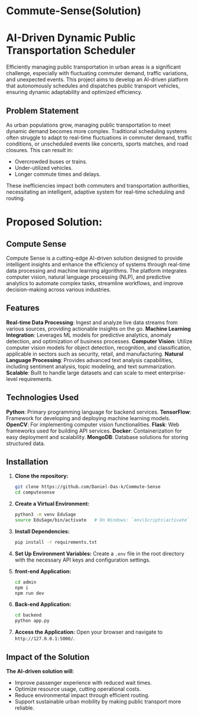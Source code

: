 # Commute-Sense(Solution)
# AI-Driven Dynamic Public Transportation Scheduler

Efficiently managing public transportation in urban areas is a significant challenge, especially with fluctuating commuter demand, traffic variations, and unexpected events. This project aims to develop an AI-driven platform that autonomously schedules and dispatches public transport vehicles, ensuring dynamic adaptability and optimized efficiency.

## Problem Statement

As urban populations grow, managing public transportation to meet dynamic demand becomes more complex. Traditional scheduling systems often struggle to adapt to real-time fluctuations in commuter demand, traffic conditions, or unscheduled events like concerts, sports matches, and road closures. This can result in:

- Overcrowded buses or trains.
- Under-utilized vehicles.
- Longer commute times and delays.

These inefficiencies impact both commuters and transportation authorities, necessitating an intelligent, adaptive system for real-time scheduling and routing.

# Proposed Solution: 
## Compute Sense

 Compute Sense is a cutting-edge AI-driven solution designed to provide intelligent insights and enhance the efficiency of systems through real-time data processing and machine learning algorithms. The platform integrates computer vision, natural language processing (NLP), and predictive analytics to automate complex tasks, streamline workflows, and improve decision-making across various industries.


## Features

**Real-time Data Processing**: Ingest and analyze live data streams from various sources, providing actionable insights on the go.
**Machine Learning Integration**: Leverages ML models for predictive analytics, anomaly detection, and optimization of business processes.
**Computer Vision**: Utilize computer vision models for object detection, recognition, and classification, applicable in sectors such as security, retail, and manufacturing.
**Natural Language Processing**: Provides advanced text analysis capabilities, including sentiment analysis, topic modeling, and text summarization.
**Scalable**: Built to handle large datasets and can scale to meet enterprise-level requirements.


## Technologies Used

**Python**: Primary programming language for backend services.
**TensorFlow**: Framework for developing and deploying machine learning models.
**OpenCV**: For implementing computer vision functionalities.
**Flask**: Web frameworks used for building API services.
**Docker**: Containerization for easy deployment and scalability.
**MongoDB**: Database solutions for storing structured data.


## Installation

1. **Clone the repository:**

   ```bash
   git clone https://github.com/Daniel-Das-k/Commute-Sense
   cd computesense
   ```

2. **Create a Virtual Environment:**
   ```bash
   python3 -m venv EduSage
   source EduSage/bin/activate   # On Windows: `env\Scripts\activate`
   ```

3. **Install Dependencies:**
   ```bash
   pip install -r requirements.txt
   ```

4. **Set Up Environment Variables:**
   Create a `.env` file in the root directory with the necessary API keys and configuration settings.

5. **front-end Application:**
   ```bash
   cd admin
   npm i 
   npm run dev
   ```

6. **Back-end Application:**
    ```bash
   cd backend
   python app.py
   ```

7. **Access the Application:**
   Open your browser and navigate to `http://127.0.0.1:5000/`.


## Impact of the Solution
**The AI-driven solution will**:

- Improve passenger experience with reduced wait times.
- Optimize resource usage, cutting operational costs.
- Reduce environmental impact through efficient routing.
- Support sustainable urban mobility by making public transport more reliable.
